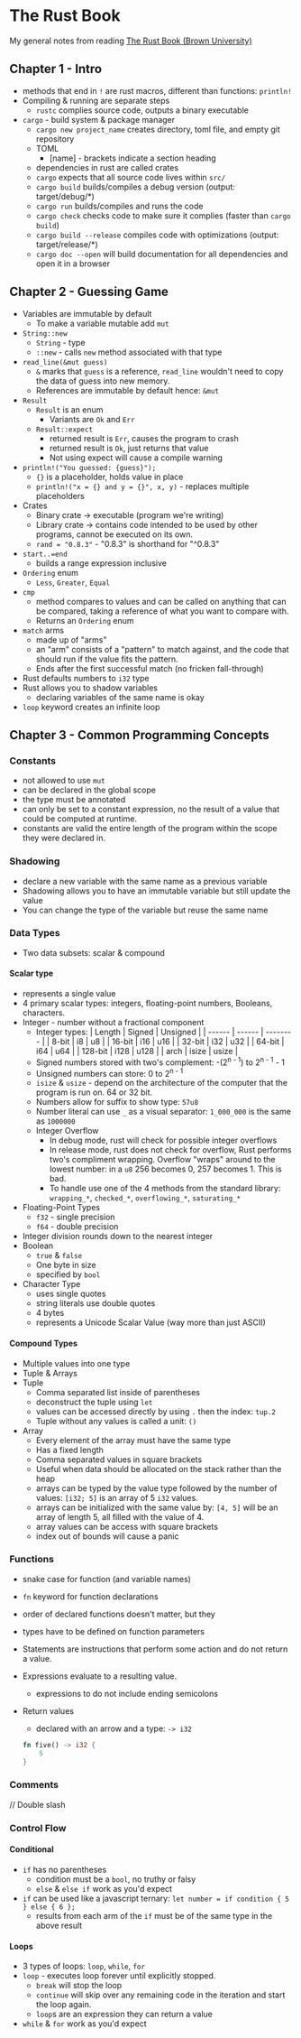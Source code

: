 # The Rust Book

My general notes from reading [The Rust Book (Brown University)](https://rust-book.cs.brown.edu/)

## Chapter 1 - Intro

- methods that end in `!` are rust macros, different than functions: `println!`
- Compiling & running are separate steps
  - `rustc` complies source code, outputs a binary executable
- `cargo` - build system & package manager
  - `cargo new project_name` creates directory, toml file, and empty git repository
  - TOML
    - [name] - brackets indicate a section heading
  - dependencies in rust are called crates
  - `cargo` expects that all source code lives within `src/`
  - `cargo build` builds/compiles a debug version (output: target/debug/\*)
  - `cargo run` builds/compiles and runs the code
  - `cargo check` checks code to make sure it complies (faster than `cargo build`)
  - `cargo build --release` compiles code with optimizations (output: target/release/\*)
  - `cargo doc --open` will build documentation for all dependencies and open it in a browser

## Chapter 2 - Guessing Game

- Variables are immutable by default
  - To make a variable mutable add `mut`
- `String::new`
  - `String` - type
  - `::new` - calls `new` method associated with that type
- `read_line(&mut guess)`
  - `&` marks that `guess` is a reference, `read_line` wouldn't need to copy the data of guess into new memory.
  - References are immutable by default hence: `&mut`
- `Result`
  - `Result` is an enum
    - Variants are `Ok` and `Err`
  - `Result::expect`
    - returned result is `Err`, causes the program to crash
    - returned result is `Ok`, just returns that value
    - Not using expect will cause a compile warning
- `println!("You guessed: {guess}");`
  - `{}` is a placeholder, holds value in place
  - `println!("x = {} and y = {}", x, y)` - replaces multiple placeholders
- Crates
  - Binary crate -> executable (program we're writing)
  - Library crate -> contains code intended to be used by other programs, cannot be executed on its own.
  - `rand = "0.8.3"` - "0.8.3" is shorthand for "^0.8.3"
- `start..=end`
  - builds a range expression inclusive
- `Ordering` enum
  - `Less`, `Greater`, `Equal`
- `cmp`
  - method compares to values and can be called on anything that can be compared, taking a reference of what you want to compare with.
  - Returns an `Ordering` enum
- `match` arms
  - made up of "arms"
  - an "arm" consists of a "pattern" to match against, and the code that should run if the value fits the pattern.
  - Ends after the first successful match (no fricken fall-through)
- Rust defaults numbers to `i32` type
- Rust allows you to shadow variables
  - declaring variables of the same name is okay
- `loop` keyword creates an infinite loop

## Chapter 3 - Common Programming Concepts

### Constants
- not allowed to use `mut`
- can be declared in the global scope
- the type must be annotated
- can only be set to a constant expression, no the result of a value that could be computed at runtime.
- constants are valid the entire length of the program within the scope they were declared in.

### Shadowing
- declare a new variable with the same name as a previous variable
- Shadowing allows you to have an immutable variable but still update the value
- You can change the type of the variable but reuse the same name

### Data Types
- Two data subsets: scalar & compound

#### Scalar type
- represents a single value
- 4 primary scalar types: integers, floating-point numbers, Booleans, characters.
- Integer - number without a fractional component
  - Integer types:
    | Length | Signed | Unsigned |
    | ------ | ------ | -------- |
    | 8-bit | i8 | u8 |
    | 16-bit | i16 | u16 |
    | 32-bit | i32 | u32 |
    | 64-bit | i64 | u64 |
    | 128-bit | i128 | u128 |
    | arch | isize | usize |
  - Signed numbers stored with two's complement: -(2<sup>n - 1</sup>) to 2<sup>n - 1</sup> - 1
  - Unsigned numbers can store: 0 to 2<sup>n - 1</sup>
  - `isize` & `usize` - depend on the architecture of the computer that the program is run on. 64 or 32 bit.
  - Numbers allow for suffix to show type: `57u8`
  - Number literal can use `_` as a visual separator: `1_000_000` is the same as `1000000`
  - Integer Overflow
    - In debug mode, rust will check for possible integer overflows
    - In release mode, rust does not check for overflow, Rust performs two's compliment wrapping. Overflow "wraps" around to the lowest number: in a `u8` 256 becomes 0, 257 becomes 1. This is bad.
    - To handle use one of the 4 methods from the standard library: `wrapping_*`, `checked_*`, `overflowing_*`, `saturating_*`
- Floating-Point Types
  - `f32` - single precision
  - `f64` - double precision
- Integer division rounds down to the nearest integer
- Boolean
  - `true` & `false`
  - One byte in size
  - specified by `bool`
- Character Type
  - uses single quotes
  - string literals use double quotes
  - 4 bytes
  - represents a Unicode Scalar Value (way more than just ASCII)

#### Compound Types
- Multiple values into one type
- Tuple & Arrays
- Tuple
  - Comma separated list inside of parentheses
  - deconstruct the tuple using `let`
  - values can be accessed directly by using `.` then the index: `tup.2`
  - Tuple without any values is called a unit: `()`
- Array
  - Every element of the array must have the same type
  - Has a fixed length
  - Comma separated values in square brackets
  - Useful when data should be allocated on the stack rather than the heap
  - arrays can be typed by the value type followed by the number of values: `[i32; 5]` is an array of 5 `i32` values.
  - arrays can be initialized with the same value by: `[4, 5]` will be an array of length 5, all filled with the value of 4.
  - array values can be access with square brackets
  - index out of bounds will cause a panic
  
### Functions

- snake case for function (and variable names)
- `fn` keyword for function declarations
- order of declared functions doesn't matter, but they
- types have to be defined on function parameters

- Statements are instructions that perform some action and do not return a value.
- Expressions evaluate to a resulting value.
  - expressions to do not include ending semicolons
  
- Return values
  - declared with an arrow and a type: `-> i32`
  ```rust
  fn five() -> i32 {
      5
  }
  ```
### Comments

// Double slash

### Control Flow


#### Conditional

- `if` has no parentheses
  - condition must be a `bool`, no truthy or falsy
  - `else` & `else if` work as you'd expect
- `if` can be used like a javascript ternary:
  `let number = if condition { 5 } else { 6 };`
  - results from each arm of the `if` must be of the same type in the above result
  
#### Loops

- 3 types of loops: `loop`, `while`, `for`
- `loop` - executes loop forever until explicitly stopped.
  - `break` will stop the loop
  - `continue` will skip over any remaining code in the iteration and start the loop again.
  - `loop`s are an expression they can return a value
- `while` & `for` work as you'd expect
